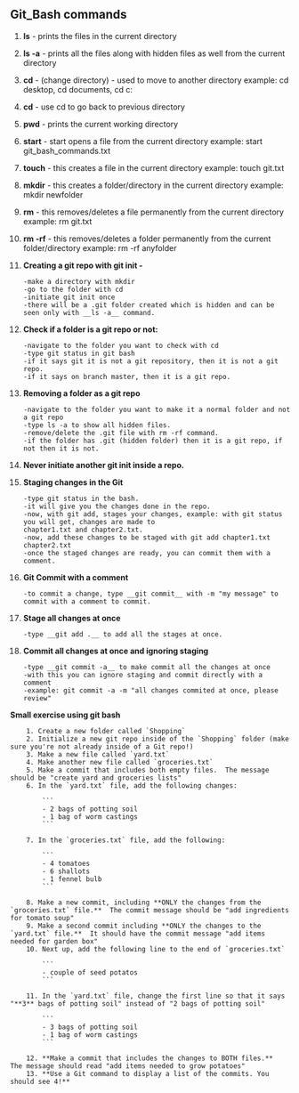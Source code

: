 ## Git_Bash commands

1. __ls__   -  prints the files in the current directory

2. __ls -a__ - prints all the files along with hidden files as well from the current directory

3. __cd__  -  (change directory) - used to move to another directory
		         		example: cd desktop, cd documents, cd c: 

4. __cd__  -  use cd to go back to previous directory

5. __pwd__ - prints the current working directory

6. __start__ - start opens a file from the current directory
		example: start git_bash_commands.txt 

7. __touch__ - this creates a file in the current directory
		example: touch git.txt

8. __mkdir__ - this creates a folder/directory in the current directory
		example: mkdir newfolder

9. __rm__ - this removes/deletes a file permanently from the current directory
		example: rm git.txt

10. __rm -rf__ - this removes/deletes a folder permanently from the current folder/directory
		example: rm -rf anyfolder
		
11. __Creating a git repo with git init -__ 

		-make a directory with mkdir
		-go to the folder with cd
		-initiate git init once
		-there will be a .git folder created which is hidden and can be seen only with __ls -a__ command. 
		
		
12. __Check if a folder is a git repo or not:__

		-navigate to the folder you want to check with cd
		-type git status in git bash
		-if it says git it is not a git repository, then it is not a git repo.
		-if it says on branch master, then it is a git repo. 


13. __Removing a folder as a git repo__

		-navigate to the folder you want to make it a normal folder and not a git repo
		-type ls -a to show all hidden files. 
		-remove/delete the .git file with rm -rf command.
		-if the folder has .git (hidden folder) then it is a git repo, if not then it is not. 
		
14. __Never initiate another git init inside a repo.__


15. __Staging changes in the Git__

		-type git status in the bash.
		-it will give you the changes done in the repo.
		-now, with git add, stages your changes, example: with git status you will get, changes are made to 
		chapter1.txt and chapter2.txt.
		-now, add these changes to be staged with git add chapter1.txt chapter2.txt
		-once the staged changes are ready, you can commit them with a comment.
		
		
16. __Git Commit with a comment__

		-to commit a change, type __git commit__ with -m "my message" to commit with a comment to commit. 

17. __Stage all changes at once__

		-type __git add .__ to add all the stages at once. 
		
18. __Commit all changes at once and ignoring staging__

		-type __git commit -a__ to make commit all the changes at once
		-with this you can ignore staging and commit directly with a comment
		-example: git commit -a -m "all changes commited at once, please review"
		

__Small exercise using git bash__

		1. Create a new folder called `Shopping`
		2. Initialize a new git repo inside of the `Shopping` folder (make sure you're not already inside of a Git repo!)
		3. Make a new file called `yard.txt`
		4. Make another new file called `groceries.txt`
		5. Make a commit that includes both empty files.  The message should be "create yard and groceries lists"
		6. In the `yard.txt` file, add the following changes:

		    ```
		    - 2 bags of potting soil
		    - 1 bag of worm castings
		    ```

		7. In the `groceries.txt` file, add the following:

		    ```
		    - 4 tomatoes
		    - 6 shallots
		    - 1 fennel bulb
		    ```

		8. Make a new commit, including **ONLY the changes from the `groceries.txt` file.**  The commit message should be "add ingredients for tomato soup"
		9. Make a second commit including **ONLY the changes to the `yard.txt` file.**  It should have the commit message "add items needed for garden box"
		10. Next up, add the following line to the end of `groceries.txt`

		    ```
		    - couple of seed potatos
		    ```

		11. In the `yard.txt` file, change the first line so that it says "**3** bags of potting soil" instead of "2 bags of potting soil"

		    ```
		    - 3 bags of potting soil
		    - 1 bag of worm castings
		    ```

		12. **Make a commit that includes the changes to BOTH files.**  The message should read "add items needed to grow potatoes"
		13. **Use a Git command to display a list of the commits. You should see 4!**


